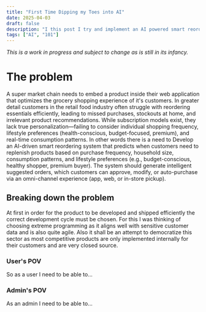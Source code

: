 ```yaml
---
title: "First Time Dipping my Toes into AI"
date: 2025-04-03
draft: false
description: "I this post I try and implement an AI powered smart reordering system to learn how to programmatically manipulate basic AI functionality"
tags: ["AI", "101"]
---
```


*This is a work in progress and subject to change as is still in its infancy.*

# The problem
A super market chain needs to embed a product inside their web application that optimizes the grocery shopping experience of it's customers. In greater detail
customers in the retail food industry often struggle with reordering essentials efficiently, leading to missed purchases, stockouts at home, and irrelevant 
product recommendations. While subscription models exist, they lack true personalization—failing to consider individual shopping frequency, lifestyle preferences
(health-conscious, budget-focused, premium), and real-time consumption patterns. In other words there is a need to Develop an AI-driven smart reordering system 
that predicts when customers need to replenish products based on purchase frequency, household size, consumption patterns, and lifestyle preferences 
(e.g., budget-conscious, healthy shopper, premium buyer). The system should generate intelligent suggested orders, which customers can approve, modify, or
auto-purchase via an omni-channel experience (app, web, or in-store pickup).

## Breaking down the problem
At first in order for the product to be developed and shipped efficiently the correct development cycle must be chosen. For this I was thinking of choosing extreme
programming as it aligns well with sensitive customer data and is also quite agile. Also it shall be an attempt to democratize this sector as most competitive
products are only implemented internally for their customers and are very closed source.

### User's POV
So as a user I need to be able to...

### Admin's POV
As an admin I need to be able to...